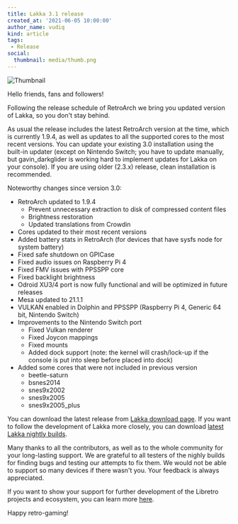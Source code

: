 ```yaml
---
title: Lakka 3.1 release
created_at: '2021-06-05 10:00:00'
author_name: vudiq
kind: article
tags:
 - Release
social:
  thumbnail: media/thumb.png
---
```


![Thumbnail](media/thumb.png)

Hello friends, fans and followers!

Following the release schedule of RetroArch we bring you updated version of Lakka, so you don't stay behind.

As usual the release includes the latest RetroArch version at the time, which is currently 1.9.4, as well as updates to all the supported cores to the most recent versions. You can update your existing 3.0 installation using the built-in updater (except on Nintendo Switch; you have to update manually, but gavin_darkglider is working hard to implement updates for Lakka on your console). If you are using older (2.3.x) release, clean installation is recommended.

Noteworthy changes since version 3.0:

- RetroArch updated to 1.9.4
  - Prevent unnecessary extraction to disk of compressed content files
  - Brightness restoration
  - Updated translations from Crowdin
- Cores updated to their most recent versions
- Added battery stats in RetroArch (for devices that have sysfs node for system battery)
- Fixed safe shutdown on GPICase
- Fixed audio issues on Raspberry Pi 4
- Fixed FMV issues with PPSSPP core
- Fixed backlight brightness
- Odroid XU3/4 port is now fully functional and will be optimized in future releases
- Mesa updated to 21.1.1
- VULKAN enabled in Dolphin and PPSSPP (Raspberry Pi 4, Generic 64 bit, Nintendo Switch)
- Improvements to the Nintendo Switch port
  - Fixed Vulkan renderer
  - Fixed Joycon mappings
  - Fixed mounts
  - Added dock support (note: the kernel will crash/lock-up if the console is put into sleep before placed into dock)
- Added some cores that were not included in previous version
  - beetle-saturn
  - bsnes2014
  - snes9x2002
  - snes9x2005
  - snes9x2005_plus

You can download the latest release from [Lakka download page](/get/). If you want to follow the development of Lakka more closely, you can download [latest Lakka nightly builds](<%= @config[:devel][:'all-latest'] %>).

Many thanks to all the contributors, as well as to the whole community for your long-lasting support. We are grateful to all testers of the nighly builds for finding bugs and testing our attempts to fix them. We would not be able to support so many devices if there wasn't you. Your feedback is always appreciated.

If you want to show your support for further development of the Libretro projects and ecosystem, you can learn more [here](https://retroarch.com/index.php?page=donate).

Happy retro-gaming!
